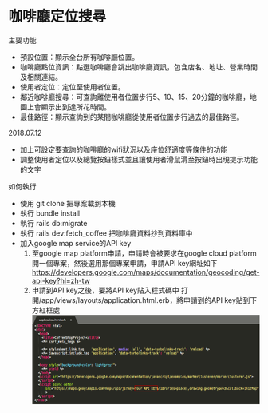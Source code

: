 # 咖啡廳定位搜尋

主要功能
- 預設位置：顯示全台所有咖啡廳位置。 
- 咖啡廳點位資訊：點選咖啡廳會跳出咖啡廳資訊，包含店名、地址、營業時間及相關連結。 
- 使用者定位：定位至使用者位置。
- 鄰近咖啡廳搜尋：可查詢離使用者位置步行5、10、15、20分鐘的咖啡廳，地圖上會顯示出到達所花時間。
- 最佳路徑：顯示查詢到的某間咖啡廳從使用者位置步行過去的最佳路徑。

2018.07.12
- 加上可設定要查詢的咖啡廳的wifi狀況以及座位舒適度等條件的功能
- 調整使用者定位以及總覽按鈕樣式並且讓使用者滑鼠滑至按鈕時出現提示功能的文字

如何執行
- 使用 git clone 把專案載到本機
- 執行 bundle install
- 執行 rails db:migrate
- 執行 rails dev:fetch_coffee 把咖啡廳資料抄到資料庫中
- 加入google map service的API key
  1. 至google map platform申請，申請時會被要求在google cloud platform開一個專案，然後選用那個專案申請，申請API key網址如下
     https://developers.google.com/maps/documentation/geocoding/get-api-key?hl=zh-tw
  2. 申請到API key之後，要將API key貼入程式碼中
     打開/app/views/layouts/application.html.erb，將申請到的API key貼到下方紅框處
     ![image](https://github.com/iceland101113/coffee_project/blob/master/Put_API_Key.png
)
     
